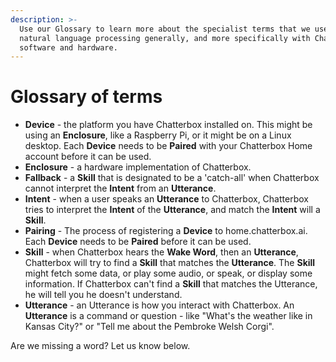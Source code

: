 ```yaml
---
description: >-
  Use our Glossary to learn more about the specialist terms that we use in
  natural language processing generally, and more specifically with Chatterbox
  software and hardware.
---
```


# Glossary of terms

* **Device** - the platform you have Chatterbox installed on. This might be using an **Enclosure**, like a Raspberry Pi, or it might be on a Linux desktop. Each **Device** needs to be **Paired** with your Chatterbox Home account before it can be used.
* **Enclosure** - a hardware implementation of Chatterbox.
* **Fallback** - a **Skill** that is designated to be a 'catch-all' when Chatterbox cannot interpret the **Intent** from an **Utterance**.
* **Intent** - when a user speaks an **Utterance** to Chatterbox, Chatterbox tries to interpret the **Intent** of the **Utterance**, and match the **Intent** will a **Skill**.
* **Pairing** - The process of registering a **Device** to home.chatterbox.ai. Each **Device** needs to be **Paired** before it can be used.
* **Skill** - when Chatterbox hears the **Wake Word**, then an **Utterance**, Chatterbox will try to find a **Skill** that matches the **Utterance**. The **Skill** might fetch some data, or play some audio, or speak, or display some information. If Chatterbox can't find a **Skill** that matches the Utterance, he will tell you he doesn't understand.
* **Utterance** - an Utterance is how you interact with Chatterbox. An **Utterance** is a command or question - like "What's the weather like in Kansas City?" or "Tell me about the Pembroke Welsh Corgi".

Are we missing a word? Let us know below.

